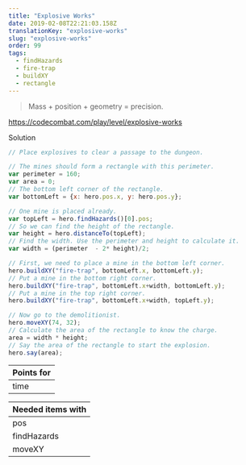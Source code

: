 ```yaml
---
title: "Explosive Works"
date: 2019-02-08T22:21:03.158Z
translationKey: "explosive-works"
slug: "explosive-works"
order: 99
tags:
  - findHazards
  - fire-trap
  - buildXY
  - rectangle
---
```


> Mass + position + geometry = precision.

https://codecombat.com/play/level/explosive-works

Solution

```javascript
// Place explosives to clear a passage to the dungeon.

// The mines should form a rectangle with this perimeter.
var perimeter = 160;
var area = 0;
// The bottom left corner of the rectangle.
var bottomLeft = {x: hero.pos.x, y: hero.pos.y};

// One mine is placed already.
var topLeft = hero.findHazards()[0].pos;
// So we can find the height of the rectangle.
var height = hero.distanceTo(topLeft);
// Find the width. Use the perimeter and height to calculate it.
var width = (perimeter  - 2* height)/2;

// First, we need to place a mine in the bottom left corner.
hero.buildXY("fire-trap", bottomLeft.x, bottomLeft.y);
// Put a mine in the bottom right corner.
hero.buildXY("fire-trap", bottomLeft.x+width, bottomLeft.y);
// Put a mine in the top right corner.
hero.buildXY("fire-trap", bottomLeft.x+width, topLeft.y);

// Now go to the demolitionist.
hero.moveXY(74, 32);
// Calculate the area of the rectangle to know the charge.
area = width * height;
// Say the area of the rectangle to start the explosion.
hero.say(area);

```

Points for |
--- |
time |

Needed items with |
--- |
pos |
findHazards |
moveXY |


